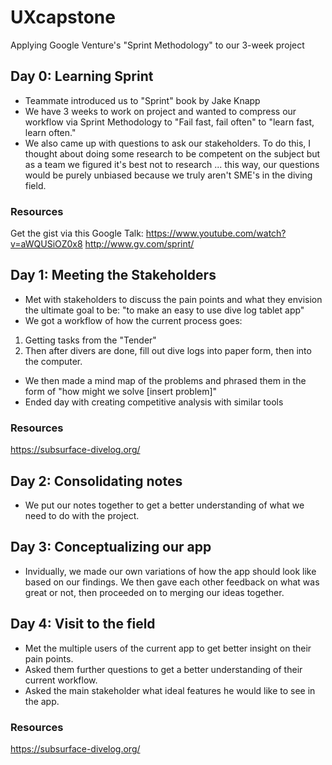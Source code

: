 # UXcapstone
Applying Google Venture's "Sprint Methodology" to our 3-week project

## Day 0: Learning Sprint

* Teammate introduced us to "Sprint" book by Jake Knapp
* We have 3 weeks to work on project and wanted to compress our workflow via Sprint Methodology to "Fail fast, fail often" to "learn fast, learn often."
* We also came up with questions to ask our stakeholders. To do this, I thought about doing some research to be competent on the subject but as a team we figured it's best not to research ... this way, our questions would be purely unbiased because we truly aren't SME's in the diving field.

### Resources
Get the gist via this Google Talk: https://www.youtube.com/watch?v=aWQUSiOZ0x8
http://www.gv.com/sprint/

## Day 1: Meeting the Stakeholders

* Met with stakeholders to discuss the pain points and what they envision the ultimate goal to be: "to make an easy to use dive log tablet app"
* We got a workflow of how the current process goes: 
1. Getting tasks from the "Tender"
2. Then after divers are done, fill out dive logs into paper form, then into the computer.

* We then made a mind map of the problems and phrased them in the form of "how might we solve [insert problem]"
* Ended day with creating competitive analysis with similar tools

### Resources
https://subsurface-divelog.org/

## Day 2: Consolidating notes

* We put our notes together to get a better understanding of what we need to do with the project.

## Day 3: Conceptualizing our app

* Invidually, we made our own variations of how the app should look like based on our findings. We then gave each other feedback on what was great or not, then proceeded on to merging our ideas together.


## Day 4: Visit to the field

* Met the multiple users of the current app to get better insight on their pain points.
* Asked them further questions to get a better understanding of their current workflow.
* Asked the main stakeholder what ideal features he would like to see in the app.

### Resources
https://subsurface-divelog.org/
